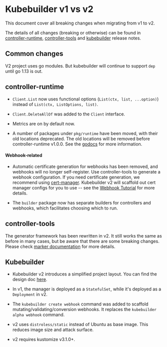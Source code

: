 # Kubebuilder v1 vs v2

This document cover all breaking changes when migrating from v1 to v2.

The details of all changes (breaking or otherwise) can be found in
[controller-runtime](https://github.com/kubernetes-sigs/controller-runtime/releases),
[controller-tools](https://github.com/kubernetes-sigs/controller-tools/releases)
and [kubebuilder](https://github.com/kubernetes-sigs/kubebuilder/releases)
release notes.

## Common changes

V2 project uses go modules. But kubebuilder will continue to support `dep` until
go 1.13 is out.

## controller-runtime

- `Client.List` now uses functional options (`List(ctx, list, ...option)`) instead
of `List(ctx, ListOptions, list)`.
- `Client.DeleteAllOf` was added to the `Client` interface.

- Metrics are on by default now.

- A number of packages under `pkg/runtime` have been moved, with their old
locations deprecated. The old locations will be removed before
controller-runtime v1.0.0. See the [godocs][pkg-runtime-godoc] for more
information.

#### Webhook-related

- Automatic certificate generation for webhooks has been removed, and webhooks
will no longer self-register. Use controller-tools to generate a webhook
configuration. If you need certificate generation, we recommend using
[cert-manager](https://github.com/jetstack/cert-manager). Kubebuilder v2 will
scaffold out cert manager configs for you to use -- see the
[Webhook Tutorial](/cronjob-tutorial/webhook-implementation.md) for more details.

- The `builder` package now has separate builders for controllers and webhooks,
which facilitates choosing which to run.

## controller-tools

The generator framework has been rewritten in v2. It still works the same as
before in many cases, but be aware that there are some breaking changes.
Please check [marker documentation](/reference/markers.md) for more details.

## Kubebuilder

- Kubebuilder v2 introduces a simplified project layout. You can find the design
doc [here](https://github.com/kubernetes-sigs/kubebuilder/blob/master/designs/simplified-scaffolding.md).

- In v1, the manager is deployed as a `StatefulSet`, while it's deployed as a
`Deployment` in v2.

- The `kubebuilder create webhook` command was added to scaffold
mutating/validating/conversion webhooks. It replaces the
`kubebuilder alpha webhook` command.

- v2 uses `distroless/static` instead of Ubuntu as base image. This reduces
image size and attack surface.

- v2 requires kustomize v3.1.0+.

[LeaderElectionRunable]: https://godoc.org/sigs.k8s.io/controller-runtime/pkg/manager#LeaderElectionRunnable
[pkg-runtime-godoc]: https://godoc.org/sigs.k8s.io/controller-runtime/pkg/runtime
